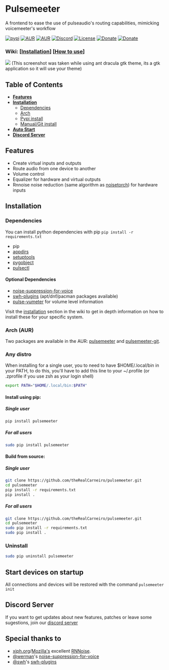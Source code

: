 # Pulsemeeter
A frontend to ease the use of pulseaudio's routing capabilities, mimicking voicemeeter's workflow

[![pypi](https://img.shields.io/badge/pypi-v1.2.6-blue)](https://pypi.org/project/pulsemeeter/)
[![AUR](https://img.shields.io/badge/AUR-V1.2.6-cyan)](https://aur.archlinux.org/packages/pulsemeeter-git/)
[![AUR](https://img.shields.io/badge/AUR-pulsemeeter--git-red)](https://aur.archlinux.org/packages/pulsemeeter-git/)
[![Discord](https://img.shields.io/badge/chat-Discord-lightgrey)](https://discord.gg/ekWt9NuEWv)
[![License](https://img.shields.io/badge/license-MIT-blue.svg)](./LICENSE)
[![Donate](https://img.shields.io/badge/donate-PayPal-green.svg)](https://www.paypal.com/donate/?hosted_button_id=6DSVJ3V3RCVT8)
[![Donate](https://img.shields.io/badge/donate-Patreon-yellow.svg)](https://www.patreon.com/theRealCarneiro)

### Wiki: \[[Installation](https://github.com/theRealCarneiro/pulsemeeter/wiki/Installation)\] \[[How to use](https://github.com/theRealCarneiro/pulsemeeter/wiki/Installation)\]

![](https://i.imgur.com/hYDE8dh.png)
(This screenshot was taken while using ant dracula gtk theme, its a gtk application so it will use your theme)

## Table of Contents
- **[Features](#features)**
- **[Installation](#installation)**
    - [Dependencies](#dependencies)
    - [Arch](#arch-aur)
    - [Pypi install](#install-using-pip)
    - [Manual/Git install](#any-distro)
- **[Auto Start](#start-devices-on-startup)**
- **[Discord Server](#discord-server)**

## Features
 - Create virtual inputs and outputs
 - Route audio from one device to another
 - Volume control
 - Equalizer for hardware and virtual outputs
 - Rnnoise noise reduction (same algorithm as [noisetorch](https://github.com/lawl/NoiseTorch)) for hardware inputs

## Installation

### Dependencies
You can install python dependencies with pip
`pip install -r requirements.txt`


 - pip
 - [appdirs](https://pypi.org/project/appdirs)
 - [setuptools](https://pypi.org/project/setuptools)
 - [pygobject](https://pypi.org/project/PyGObject)
 - [pulsectl](https://pypi.org/project/pulsectl)
 
 #### Optional Dependencies
 - [noise-suppression-for-voice](https://github.com/werman/noise-suppression-for-voice)
 - [swh-plugins](https://github.com/swh/ladspa) (apt/dnf/pacman packages available)
 - [pulse-vumeter](https://github.com/theRealCarneiro/pulse-vumeter) for volume level information

Visit the [installation](https://github.com/theRealCarneiro/pulsemeeter/wiki/Installation) section in the wiki to get in depth information on how to install these for your specific system.

### Arch (AUR)
Two packages are available in the AUR: [pulsemeeter](https://aur.archlinux.org/packages/pulsemeeter) and [pulsemeeter-git](https://aur.archlinux.org/packages/pulsemeeter-git/).

### Any distro

When installing for a single user, you to need to have $HOME/.local/bin in your PATH, to do this, you'll have to add this line to your ~/.profile (or .zprofile if you use zsh as your login shell)
```sh
export PATH="$HOME/.local/bin:$PATH"
```
#### Install using pip:
##### Single user
```sh
pip install pulsemeeter
```
##### For all users
```sh
sudo pip install pulsemeeter
```
#### Build from source:
##### Single user
```sh
git clone https://github.com/theRealCarneiro/pulsemeeter.git
cd pulsemeeter
pip install -r requirements.txt
pip install .
```

##### For all users
```sh
git clone https://github.com/theRealCarneiro/pulsemeeter.git
cd pulsemeeter
sudo pip install -r requirements.txt
sudo pip install .
```

### Uninstall

```sh
sudo pip uninstall pulsemeeter
```

## Start devices on startup
All connections and devices will be restored with the command `pulsemeeter init`

## Discord Server
If you want to get updates about new features, patches or leave some sugestions, join our [discord server](https://discord.gg/ekWt9NuEWv)

## Special thanks to

* [xiph.org](https://xiph.org)/[Mozilla's](https://mozilla.org) excellent [RNNoise](https://jmvalin.ca/demo/rnnoise/).
* [@werman](https://github.com/werman/)'s [noise-suppression-for-voice](https://github.com/werman/noise-suppression-for-voice/)
* [@swh](https://github.com/swh)'s [swh-plugins](https://github.com/swh/ladspa)
